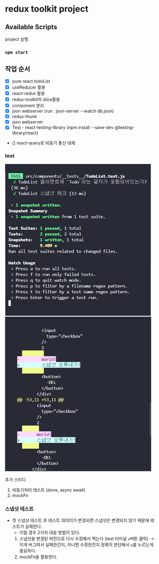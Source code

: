 # redux toolkit project

## Available Scripts

project 실행.

### `npm start`

## 작업 순서
- [x] pure react todoList  
- [x] useReducer 활용  
- [x] react-redux 활용  
- [x] redux-toolkit의 slice활용  
- [x] component 분리   
- [x] json webserver  (run : json-server --watch db.json)
- [x] redux-thunk  
- [x] json webserver  
- [x] Test - react-testing-library (npm install --save-dev @testing-library/react)
- [] react-query로 비동기 통신 대체  



### test

![test-snap](./test-snap.png)
![test-snap-error](./snap-error.png)

추가 스터디
1. 비동기처리 테스트 (done, async await)
2. mockFn

### 스냅샷 테스트
- 첫 스냅샷 테스트 후 테스트 데이터가 변경되면 스냅샷은 변경되지 않기 때문에 테스트가 실패한다.
  - 이럴 경우 2가지 대응 방법이 있다.
  1) 스냅샷을 변경된 버전으로 다시 수정해서 찍는다 (test 터미널 `u`버튼 클릭) -> 이게 버그여서 실패한건지, 아니면 수정된건지 정확히 판단해서 `u`를 누르는게 중요하다.
  2) mockFn을 활용한다.